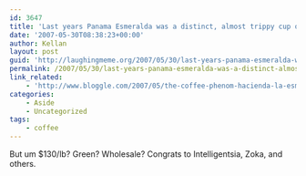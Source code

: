 ```yaml
---
id: 3647
title: 'Last years Panama Esmeralda was a distinct, almost trippy cup of coffee.'
date: '2007-05-30T08:38:23+00:00'
author: Kellan
layout: post
guid: 'http://laughingmeme.org/2007/05/30/last-years-panama-esmeralda-was-a-distinct-almost-trippy-cup-of-coffee/'
permalink: /2007/05/30/last-years-panama-esmeralda-was-a-distinct-almost-trippy-cup-of-coffee/
link_related:
    - 'http://www.bloggle.com/2007/05/the-coffee-phenom-hacienda-la-esmeralda-does-it-again/'
categories:
    - Aside
    - Uncategorized
tags:
    - coffee
---
```


But um $130/lb? Green? Wholesale? Congrats to Intelligentsia, Zoka, and others.